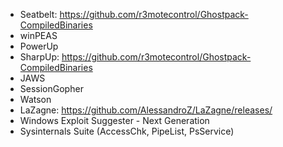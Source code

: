 - Seatbelt: https://github.com/r3motecontrol/Ghostpack-CompiledBinaries
- winPEAS
- PowerUp
- SharpUp: https://github.com/r3motecontrol/Ghostpack-CompiledBinaries
- JAWS
- SessionGopher
- Watson
- LaZagne: https://github.com/AlessandroZ/LaZagne/releases/
- Windows Exploit Suggester - Next Generation
- Sysinternals Suite (AccessChk, PipeList, PsService)
